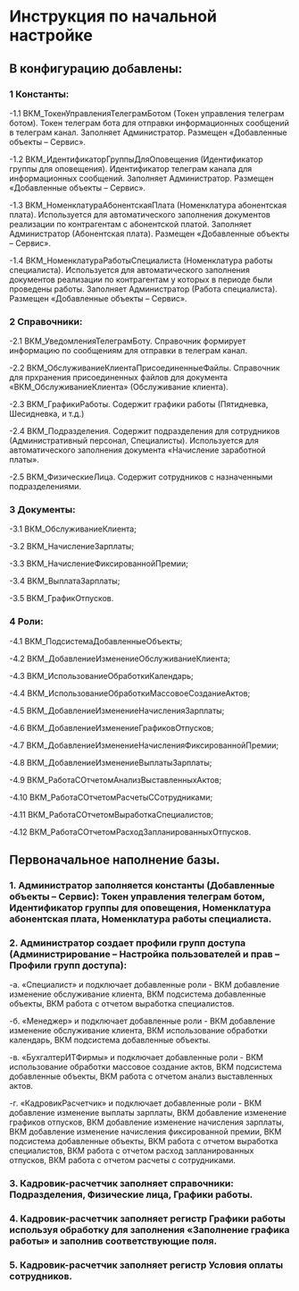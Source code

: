# Инструкция по начальной настройке

## В конфигурацию добавлены:

### 1 Константы:
-1.1	ВКМ_ТокенУправленияТелеграмБотом (Токен управления телеграм ботом). Токен телеграм бота для отправки информационных сообщений в телеграм канал. Заполняет Администратор. Размещен «Добавленные объекты – Сервис». 

-1.2	ВКМ_ИдентификаторГруппыДляОповещения (Идентификатор группы для оповещения). Идентификатор телеграм канала для информационных сообщений. Заполняет Администратор. Размещен «Добавленные объекты – Сервис».

-1.3	ВКМ_НоменклатураАбонентскаяПлата (Номенклатура абонентская плата). Используется для автоматического заполнения документов реализации по контрагентам с абонентской платой. Заполняет Администратор (Абонентская плата). Размещен «Добавленные объекты – Сервис».

-1.4	ВКМ_НоменклатураРаботыСпециалиста (Номенклатура работы специалиста). Используется для автоматического заполнения документов реализации по контрагентам у которых в периоде были проведены работы. Заполняет Администратор (Работа специалиста). Размещен «Добавленные объекты – Сервис».

### 2	Справочники:
-2.1	ВКМ_УведомленияТелеграмБоту. Справочник формирует информацию по сообщениям для отправки в телеграм канал. 

-2.2	ВКМ_ОбслуживаниеКлиентаПрисоединенныеФайлы. Справочник для прхранения присоединенных файлов для документа «ВКМ_ОбслуживаниеКлиента» (Обслуживание клиента).

-2.3	ВКМ_ГрафикиРаботы. Содержит графики работы (Пятидневка, Шесидневка, и т.д.)

-2.4	ВКМ_Подразделения. Содержит подразделения для сотрудников (Административный персонал, Специалисты). Используется для автоматического заполнения документа «Начисление заработной платы».

-2.5	ВКМ_ФизическиеЛица. Содержит сотрудников с назначенными подразделениями.

### 3	Документы:

-3.1	ВКМ_ОбслуживаниеКлиента;

-3.2	ВКМ_НачислениеЗарплаты;

-3.3	ВКМ_НачислениеФиксированнойПремии;

-3.4	ВКМ_ВыплатаЗарплаты;

-3.5	ВКМ_ГрафикОтпусков.

### 4	Роли:

-4.1	ВКМ_ПодсистемаДобавленныеОбъекты;

-4.2	ВКМ_ДобавлениеИзменениеОбслуживаниеКлиента;

-4.3	ВКМ_ИспользованиеОбработкиКалендарь;

-4.4	ВКМ_ИспользованиеОбработкиМассовоеСозданиеАктов;

-4.5	ВКМ_ДобавлениеИзменениеНачисленияЗарплаты;

-4.6	ВКМ_ДобавлениеИзменениеГрафиковОтпусков;

-4.7	ВКМ_ДобавлениеИзменениеНачисленияФиксированнойПремии;

-4.8	ВКМ_ДобавлениеИзменениеВыплатыЗарплаты;

-4.9	ВКМ_РаботаСОтчетомАнализВыставленныхАктов;

-4.10	ВКМ_РаботаСОтчетомРасчетыССотрудниками;

-4.11	ВКМ_РаботаСОтчетомВыработкаСпециалистов;

-4.12	ВКМ_РаботаСОтчетомРасходЗапланированныхОтпусков.

## Первоначальное наполнение базы.

### 1.	Администратор заполняется константы (Добавленные объекты – Сервис): Токен управления телеграм ботом, Идентификатор группы для оповещения, Номенклатура абонентская плата, Номенклатура работы специалиста.

### 2.	Администратор создает профили групп доступа (Администрирование – Настройка пользователей и прав – Профили групп доступа):

-а. «Специалист» и подключает добавленные роли - ВКМ добавление изменение обслуживание клиента, ВКМ подсистема добавленные объекты, ВКМ работа с отчетом выработка специалистов.

-б. «Менеджер» и подключает добавленные роли - ВКМ добавление изменение обслуживание клиента, ВКМ использование обработки календарь, ВКМ подсистема добавленные объекты.

-в. «БухгалтерИТФирмы» и подключает добавленные роли - ВКМ использование обработки массовое создание актов, ВКМ подсистема добавленные объекты, ВКМ работа с отчетом анализ выставленных актов.

-г. «КадровикРасчетчик» и подключает добавленные роли - ВКМ добавление изменение выплаты зарплаты, ВКМ добавление изменение графиков отпусков, ВКМ добавление изменение начисления зарплаты, ВКМ добавление изменение начисления фиксированной премии, ВКМ подсистема добавленные объекты, ВКМ работа с отчетом выработка специалистов, ВКМ работа с отчетом расход запланированных отпусков, ВКМ работа с отчетом расчеты с сотрудниками.

### 3.	Кадровик-расчетчик заполняет справочники: Подразделения, Физические лица, Графики работы.

### 4.	Кадровик-расчетчик заполняет регистр Графики работы используя обработку для заполнения «Заполнение графика работы» и заполнив соответствующие поля.

### 5.	Кадровик-расчетчик заполняет регистр Условия оплаты сотрудников.
